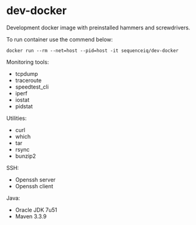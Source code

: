 dev-docker
==========

Development docker image with preinstalled hammers and screwdrivers. 

To run container use the commend below:
```
docker run --rm --net=host --pid=host -it sequenceiq/dev-docker
```

Monitoring tools:
 * tcpdump
 * traceroute
 * speedtest_cli
 * iperf
 * iostat
 * pidstat
 
Utilities:
 * curl
 * which
 * tar
 * rsync
 * bunzip2
 
SSH:
 * Openssh server
 * Openssh client
 
Java:
 * Oracle JDK 7u51
 * Maven 3.3.9
